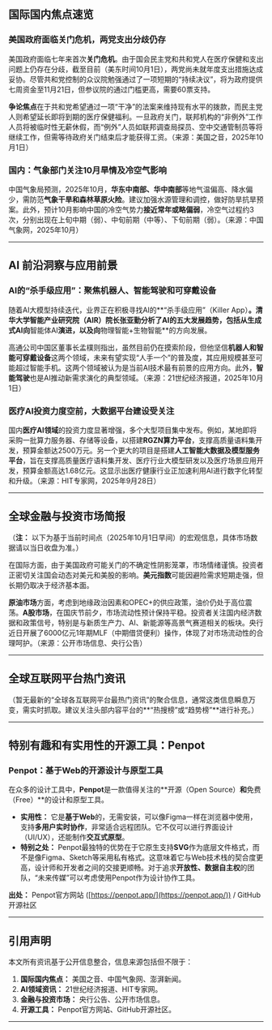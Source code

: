 ## 国际国内焦点速览

### 美国政府面临关门危机，两党支出分歧仍存

美国政府面临七年来首次**关门危机**。由于国会民主党和共和党人在医疗保健和支出问题上仍存在分歧，截至目前（美东时间10月1日），两党尚未就年度支出措施达成妥协。尽管共和党控制的众议院勉强通过了一项短期的“持续决议”，将为政府提供七周资金至11月21日，但参议院的通过门槛更高，需要60票支持。

**争论焦点**在于共和党希望通过一项“干净”的法案来维持现有水平的拨款，而民主党人则希望延长即将到期的医疗保健福利。一旦政府关门，联邦机构的“非例外”工作人员将被临时性无薪休假，而“例外”人员如联邦调查局探员、空中交通管制员等将继续工作，但需等待政府关门结束后才能获得工资。（来源：美国之音，2025年10月1日）

### 国内：气象部门关注10月旱情及冷空气影响

中国气象局预测，2025年10月，**华东中南部、华中南部**等地气温偏高、降水偏少，需防范**气象干旱和森林草原火险**。建议加强水源管理和调控，做好防旱抗旱预案。此外，预计10月影响中国的冷空气势力**接近常年或略偏弱**，冷空气过程约3次，分别出现在上旬中期（弱）、中旬前期（中等）、下旬前期（弱）。（来源：中国气象网，2025年10月）

---

## AI 前沿洞察与应用前景

### AI的“杀手级应用”：聚焦机器人、智能驾驶和可穿戴设备

随着AI大模型持续迭代，业界正在积极寻找AI的**“杀手级应用”（Killer App）**。清华大学智能产业研究院（AIR）院长张亚勤分析了AI的五大发展趋势，包括从生成式AI向**智能体AI**演进，以及向**物理智能+生物智能**的方向发展。

高通公司中国区董事长孟樸则指出，虽然目前仍在摸索阶段，但他坚信**机器人和智能可穿戴设备**这两个领域，未来有望实现“人手一个”的普及度，其应用规模甚至可能超过智能手机。这两个领域被认为是当前AI技术最有前景的应用方向。此外，**智能驾驶**也是AI推动新需求演化的典型领域。（来源：21世纪经济报道，2025年10月1日）

### 医疗AI投资力度空前，大数据平台建设受关注

国内**医疗AI领域**的投资力度显著增强，多个大型项目集中发布。例如，某地即将采购一批算力服务器、存储等设备，以搭建**RGZN算力平台**，支撑高质量语料集开发，预算金额达2500万元。另一个更大的项目是搭建**人工智能大数据及模型服务平台**，旨在支撑高质量医疗语料集开发、医疗行业大模型研发以及医疗场景应用开发，预算金额高达1.68亿元。这显示出医疗健康行业正加速利用AI进行数字化转型和升级。（来源：HIT专家网，2025年9月28日）

---

## 全球金融与投资市场简报

（**注：** 以下为基于当前时间点（2025年10月1日早间）的宏观信息，具体市场数据请以当日收盘为准。）

在国际方面，由于美国政府可能关门的不确定性阴影笼罩，市场情绪谨慎。投资者正密切关注国会动态对美元和美股的影响。**美元指数**可能因避险需求短期走强，但长期仍取决于经济基本面。

**原油市场**方面，考虑到地缘政治因素和OPEC+的供应政策，油价仍处于高位震荡。**A股市场**，在国庆节前夕，市场流动性预计保持平稳。投资者关注国内经济数据和政策信号，特别是与新质生产力、AI、新能源等高景气赛道相关的板块。央行近日开展了6000亿元1年期MLF（中期借贷便利）操作，体现了对市场流动性的合理呵护。（来源：公开市场信息、央行公告）

---

## 全球互联网平台热门资讯

（暂无最新的“全球各互联网平台最热门资讯”的聚合信息，通常这类信息瞬息万变，需实时抓取。建议关注头部内容平台的**“热搜榜”或“趋势榜”**进行补充。）

---

## 特别有趣和有实用性的开源工具：**Penpot**

### **Penpot：基于Web的开源设计与原型工具**

在众多的设计工具中，**Penpot**是一款值得关注的**开源（Open Source）**和**免费（Free）**的设计和原型工具。

* **实用性：** 它是**基于Web**的，无需安装，可以像Figma一样在浏览器中使用，支持**多用户实时协作**，非常适合远程团队。它不仅可以进行界面设计（UI/UX），还能制作**交互式原型**。
* **特别之处：** Penpot最独特的优势在于它原生支持**SVG**作为底层文件格式，而不是像Figma、Sketch等采用私有格式。这意味着它与Web技术栈的契合度更高，设计师和开发者之间的交接更顺畅。对于追求**开放性、数据自主权**的团队，“未来传媒”可以考虑使用Penpot作为设计协作工具。

**出处：** Penpot官方网站 ([https://penpot.app/](https://penpot.app/)) / GitHub开源社区

---

## 引用声明

本文所有资讯基于公开信息整合，信息来源包括但不限于：

1.  **国际国内焦点：** 美国之音、中国气象网、澎湃新闻。
2.  **AI领域资讯：** 21世纪经济报道、HIT专家网。
3.  **金融与投资市场：** 央行公告、公开市场信息。
4.  **开源工具：** Penpot官方网站、GitHub开源社区。

---
